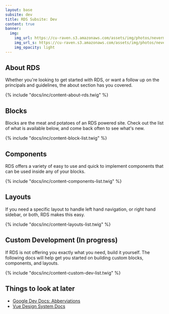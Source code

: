 ```yaml
---
layout: base
subsite: dev
title: RDS Subsite: Dev
content: true
banner:
  img:
    img_url: https://cu-raven.s3.amazonaws.com/assets/img/photos/nevermore.jpg
    img_url_s: https://cu-raven.s3.amazonaws.com/assets/img/photos/nevermore-s.jpg
    img_opacity: light
---
```


## About RDS
Whether you're looking to get started with RDS, or want a follow up on the principals and guidelines, the about section has you covered.

{% include "docs/inc/content-about-rds.twig" %}

## Blocks
Blocks are the meat and potatoes of an RDS powered site. Check out the list of what is available below, and come back often to see what's new.

{% include "docs/inc/content-block-list.twig" %}

## Components
RDS offers a variety of easy to use and quick to implement components that can be used inside any of your blocks.

{% include "docs/inc/content-components-list.twig" %}

## Layouts
If you need a specific layout to handle left hand navigation, or right hand sidebar, or both, RDS makes this easy.

{% include "docs/inc/content-layouts-list.twig" %}

<!-- ## Understanding the RDS System

{% include "docs/inc/content-understanding-rds-list.twig" %}

## Using RDS

{% include "docs/inc/content-using-rds-list.twig" %} -->

## Custom Development (In progress)
If RDS  is not offering you exactly what you need, build it yourself. The following docs will help get you started on building custom blocks, components, and layouts.

{% include "docs/inc/content-custom-dev-list.twig" %}

## Things to look at later

- [Google Dev Docs: Abberviations](https://developers.google.com/style/abbreviations)
- [Vue Design System Docs](https://github.com/viljamis/vue-design-system/wiki)
